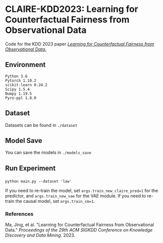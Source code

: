 
# CLAIRE-KDD2023:  Learning for Counterfactual Fairness from Observational Data

Code for the KDD 2023 paper [*Learning for Counterfactual Fairness from Observational Data*.](https://dl.acm.org/doi/pdf/10.1145/3580305.3599408)

## Environment
```
Python 3.6
Pytorch 1.10.2
scikit-learn 0.24.2
Scipy 1.5.4
Numpy 1.19.5
Pyro-ppl 1.8.0
```

## Dataset
Datasets can be found in ```./dataset```

## Model Save
You can save the models in ```./models_save```

## Run Experiment
### 
```
python main.py --dataset 'law' 
```

If you need to re-train the model, set ```args.train_new_claire_pred=1``` for the predictor, and ```args.train_new_vae``` for the VAE module. If you need to re-train the causal model, set ```args.train_cm=1```.

### References
Ma, Jing, et al. "Learning for Counterfactual Fairness from Observational Data." _Proceedings of the 29th ACM SIGKDD Conference on Knowledge Discovery and Data Mining_. 2023.

